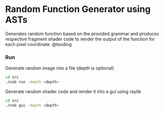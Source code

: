 # Random Function Generator using ASTs

Generates random function based on the provided grammar and produces
respective fragment shader code to render the output of the function
for each pixel coordinate. @tsoding

### Run

Generate random image into a file (depth is optional)

```bash
cd src
./nob run -depth <depth>
```

Generate random shader code and render it into a gui using raylib

```bash
cd src
./nob gui -depth <depth>
```
